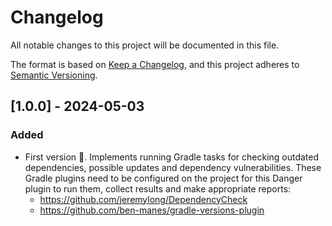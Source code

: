 # Changelog
All notable changes to this project will be documented in this file.

The format is based on [Keep a Changelog](https://keepachangelog.com/en/1.0.0/),
and this project adheres to [Semantic Versioning](https://semver.org/spec/v2.0.0.html).

## [1.0.0] - 2024-05-03
### Added
- First version 🎉. Implements running Gradle tasks for checking outdated dependencies, possible updates and dependency
vulnerabilities. These Gradle plugins need to be configured on the project for this Danger plugin to run them, collect
results and make appropriate reports:
  * https://github.com/jeremylong/DependencyCheck
  * https://github.com/ben-manes/gradle-versions-plugin
